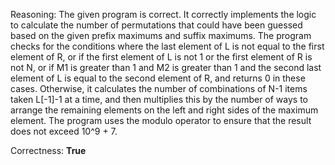 Reasoning: 
The given program is correct. It correctly implements the logic to calculate the number of permutations that could have been guessed based on the given prefix maximums and suffix maximums. The program checks for the conditions where the last element of L is not equal to the first element of R, or if the first element of L is not 1 or the first element of R is not N, or if M1 is greater than 1 and M2 is greater than 1 and the second last element of L is equal to the second element of R, and returns 0 in these cases. Otherwise, it calculates the number of combinations of N-1 items taken L[-1]-1 at a time, and then multiplies this by the number of ways to arrange the remaining elements on the left and right sides of the maximum element. The program uses the modulo operator to ensure that the result does not exceed 10^9 + 7.

Correctness: **True**